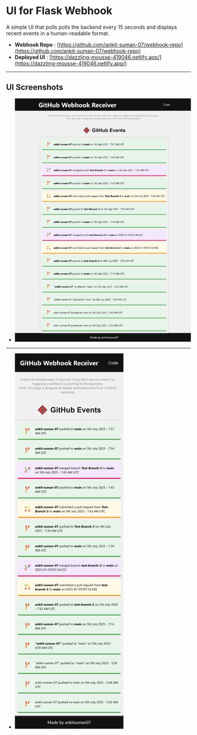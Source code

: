 # UI for Flask Webhook

 A simple UI that polls polls the backend every 15 seconds and displays recent events in a human-readable format.

 - **Webhook Repo** : [https://github.com/ankit-suman-07/webhook-repo](https://github.com/ankit-suman-07/webhook-repo)
 - **Deployed UI** : [https://dazzling-mousse-419046.netlify.app/](https://dazzling-mousse-419046.netlify.app/)

 ***

 ## UI Screenshots

 - ![Alt text](./screenshots/ss-1.png)
 ***
 - ![Alt text](./screenshots/ss-2.png)
